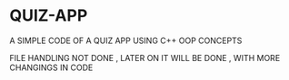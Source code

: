 # QUIZ-APP
A SIMPLE CODE OF A QUIZ APP USING C++ OOP CONCEPTS

FILE HANDLING NOT DONE , LATER ON IT WILL BE DONE , WITH MORE CHANGINGS IN CODE
